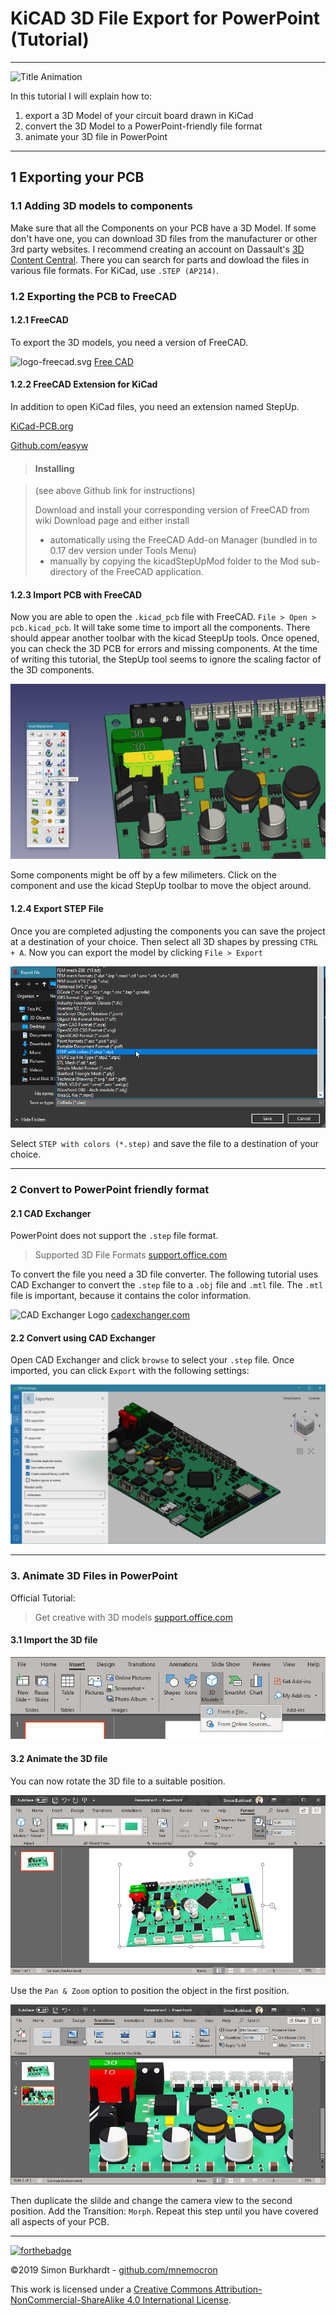# KiCAD 3D File Export for PowerPoint (Tutorial)

---

![Title Animation](animation.gif)

In this tutorial I will explain how to:

1. export a 3D Model of your circuit board drawn in KiCad
2. convert the 3D Model to a PowerPoint-friendly file format
3. animate your 3D file in PowerPoint

---

## 1 Exporting your PCB

### 1.1 Adding 3D models to components

Make sure that all the Components on your PCB have a 3D Model.
If some don't have one, you can download 3D files from the manufacturer or other 3rd party websites. I recommend creating an account on Dassault's [3D Content Central](https://www.3dcontentcentral.com/). There you can search for parts and dowload the files in various file formats. For KiCad, use `.STEP (AP214)`.

### 1.2 Exporting the PCB to FreeCAD

#### 1.2.1 FreeCAD

To export the 3D models, you need a version of FreeCAD.

![logo-freecad.svg](https://www.freecadweb.org/svg/logo-freecad.svg) [Free CAD](https://www.freecadweb.org/downloads.php)

#### 1.2.2 FreeCAD Extension for KiCad

In addition to open KiCad files, you need an extension named StepUp.

[KiCad-PCB.org](http://kicad-pcb.org/external-tools/stepup/)

[Github.com/easyw](https://github.com/easyw/kicadStepUpMod/)

> #### Installing

> (see above Github link for instructions)
> 
> Download and install your corresponding version of FreeCAD from wiki Download page and either install
> - automatically using the FreeCAD Add-on Manager (bundled in to 0.17 dev version under Tools Menu)
> - manually by copying the kicadStepUpMod folder to the Mod sub-directory of the FreeCAD application.

#### 1.2.3 Import PCB with FreeCAD

Now you are able to open the `.kicad_pcb` file with FreeCAD.
`File > Open > pcb.kicad_pcb`.
It will take some time to import all the components. There should appear another toolbar with the kicad SteepUp tools.
Once opened, you can check the 3D PCB for errors and missing components.
At the time of writing this tutorial, the StepUp tool seems to ignore the scaling factor of the 3D components.

![Screenshot of StepUp Tools](images/stepup_tools.png)

Some components might be off by a few milimeters. Click on the component and use the kicad StepUp toolbar to move the object around.

#### 1.2.4 Export STEP File

Once you are completed adjusting the components you can save the project at a destination of your choice. Then select all 3D shapes by pressing `CTRL + A`. Now you can export the model by clicking `File > Export`

![Freecad Export Settings](images/freecad_export.png)

Select `STEP with colors (*.step)` and save the file to a destination of your choice.

---

### 2 Convert to PowerPoint friendly format

#### 2.1 CAD Exchanger

PowerPoint does not support the `.step` file format. 

> Supported 3D File Formats [support.office.com](https://support.office.com/en-us/article/3d-content-guidelines-for-microsoft-03a7b493-d549-4f1a-9735-f2457adf6261)

To convert the file you need a 3D file converter. The following tutorial uses CAD Exchanger to convert the `.step` file to a `.obj` file and `.mtl` file. The `.mtl` file is important, because it contains the color information.

![CAD Exchanger Logo](https://cadexchanger.com/images/logo48.png) [cadexchanger.com](https://cadexchanger.com/)

#### 2.2 Convert using CAD Exchanger

Open CAD Exchanger and click `browse` to select your `.step` file. Once imported, you can click `Export` with the following settings:

![Screenshot CAD Exchanger](images/cadexchanger.png)

---

### 3. Animate 3D Files in PowerPoint

Official Tutorial:

> Get creative with 3D models [support.office.com](https://support.office.com/en-us/article/get-creative-with-3d-models-ec5feb79-b0af-47f6-a885-151fcc88ac0a)

#### 3.1 Import the 3D file

![PowerPoint Menu](images/ppt_import.png)


#### 3.2 Animate the 3D file

You can now rotate the 3D file to a suitable position. 

![PowerPoint Pan & Zoom](images/ppt_zoom.png)

Use the `Pan & Zoom` option to position the object in the first position.


![PowerPoint Morph](images/ppt_morph.png)

Then duplicate the slilde and change the camera view to the second position.
Add the Transition: `Morph`. Repeat this step until you have covered all aspects of your PCB.

---

[![forthebadge](https://forthebadge.com/images/badges/cc-0.svg)](https://forthebadge.com)

©2019 Simon Burkhardt - [github.com/mnemocron](https://github.com/mnemocron)

This work is licensed under a [Creative Commons Attribution-NonCommercial-ShareAlike 4.0 International License](https://creativecommons.org/licenses/by-nc-sa/4.0/).

